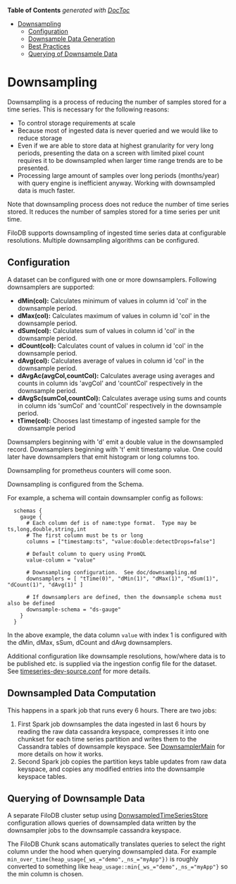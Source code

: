 <!-- START doctoc generated TOC please keep comment here to allow auto update -->
<!-- DON'T EDIT THIS SECTION, INSTEAD RE-RUN doctoc TO UPDATE -->
**Table of Contents**  *generated with [DocToc](https://github.com/thlorenz/doctoc)*

- [Downsampling](#downsampling)
  - [Configuration](#configuration)
  - [Downsample Data Generation](#downsample-data-generation)
  - [Best Practices](#best-practices)
  - [Querying of Downsample Data](#querying-of-downsample-data)

<!-- END doctoc generated TOC please keep comment here to allow auto update -->

# Downsampling

Downsampling is a process of reducing the number of samples stored for a time series. 
This is necessary for the following reasons:

* To control storage requirements at scale 
* Because most of ingested data is never queried and we would like to reduce storage
* Even if we are able to store data at highest granularity for very long periods, 
  presenting the data on a screen with limited pixel count requires it to be downsampled 
  when larger time range trends are to be presented.
* Processing large amount of samples over long periods (months/year) with query engine is
  inefficient anyway. Working with downsampled data is much faster.

Note that downsampling process does not reduce the number of time series stored. It reduces
the number of samples stored for a time series per unit time.

FiloDB supports downsampling of ingested time series data at configurable resolutions. 
Multiple downsampling algorithms can be configured. 

## Configuration

A dataset can be configured with one or more downsamplers. Following downsamplers are supported:

* __dMin(col):__ Calculates minimum of values in column id 'col' in the downsample period.
* __dMax(col):__ Calculates maximum of values in column id 'col' in the downsample period.
* __dSum(col):__ Calculates sum of values in column id 'col' in the downsample period.
* __dCount(col):__ Calculates count of values in column id 'col' in the downsample period.
* __dAvg(col):__ Calculates average of values in column id 'col' in the downsample period.
* __dAvgAc(avgCol,countCol):__ Calculates average using averages and counts in column ids 'avgCol' and 'countCol' respectively in the downsample period.
* __dAvgSc(sumCol,countCol):__ Calculates average using sums and counts in column ids 'sumCol' and 'countCol' respectively in the downsample period.
* __tTime(col):__ Chooses last timestamp of ingested sample for the downsample period 

Downsamplers beginning with 'd' emit a double value in the downsampled record. Downsamplers beginning with 't'
emit timestamp value. One could later have downsamplers that emit histogram or long columns too.

Downsampling for prometheus counters will come soon.

Downsampling is configured from the Schema.

For example, a schema will contain downsampler config as follows:

```
  schemas {
    gauge {
      # Each column def is of name:type format.  Type may be ts,long,double,string,int
      # The first column must be ts or long
      columns = ["timestamp:ts", "value:double:detectDrops=false"]

      # Default column to query using PromQL
      value-column = "value"

      # Downsampling configuration.  See doc/downsampling.md
      downsamplers = [ "tTime(0)", "dMin(1)", "dMax(1)", "dSum(1)", "dCount(1)", "dAvg(1)" ]

      # If downsamplers are defined, then the downsample schema must also be defined
      downsample-schema = "ds-gauge"
    }
  }
```

In the above example, the data column `value` with index 1 is configured with the dMin, dMax, sSum, dCount and dAvg downsamplers.

Additional configuration like downsample resolutions, how/where data is to be published etc.
is supplied via the ingestion config file for the dataset. See 
[timeseries-dev-source.conf](../conf/timeseries-dev-source.conf) for more details.

## Downsampled Data Computation

This happens in a spark job that runs every 6 hours. There are two jobs:
1. First Spark job downsamples the data ingested in last 6 hours by reading the raw data cassandra keyspace,
   compresses it into one chunkset for each time series partition and writes them to the Cassandra 
   tables of downsample keyspace. See [DownsamplerMain](spark-jobs/src/main/scala/filodb/downsampler/chunk/DownsamplerMain.scala)
   for more details on how it works.
2. Second Spark job copies the partition keys table updates from raw data keyspace, and copies any modified entries into the
   downsample keyspace tables.

## Querying of Downsample Data

A separate FiloDB cluster setup using [DonwsampledTimeSeriesStore](core/src/main/scala/filodb.core/downsample/DownsampledTimeSeriesStore.scala)
configuration allows queries of downsampled data written by the downsampler jobs to the downsample cassandra keyspace.

The FiloDB Chunk scans automatically translates queries to select the right column under the hood when querying downsampled
data. For example `min_over_time(heap_usage{_ws_="demo",_ns_="myApp"})` is roughly converted to something like
`heap_usage::min{_ws_="demo",_ns_="myApp"}` so the min column is chosen.

